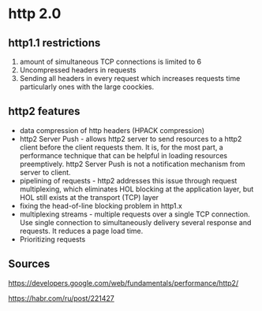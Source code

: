 # http 2.0

## http1.1 restrictions
1. amount of simultaneous TCP connections is limited to 6
2. Uncompressed headers in requests
3. Sending all headers in every request which increases requests time particularly ones with the large coockies.

## http2 features
* data compression of http headers (HPACK compression)
* http2 Server Push  - allows http2 server to send resources to a http2 client before the client requests them. It is, for the most part, a performance technique that can be helpful in loading resources preemptively. http2 Server Push is not a notification mechanism from server to client. 
* pipelining of requests - http2 addresses this issue through request multiplexing, which eliminates HOL blocking at the application layer, but HOL still exists at the transport (TCP) layer
* fixing the head-of-line blocking problem in http1.x
* multiplexing streams - multiple requests over a single TCP connection. Use single connection to simultaneously delivery several response and requests. It reduces a page load time.
* Prioritizing requests

## Sources
https://developers.google.com/web/fundamentals/performance/http2/

https://habr.com/ru/post/221427